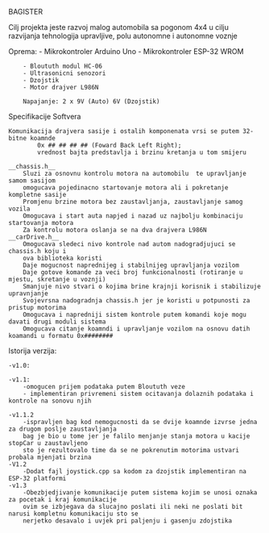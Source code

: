 BAGISTER

Cilj projekta jeste razvoj malog automobila sa pogonom 4x4 u cilju razvijanja tehnologija upravljive, polu autonomne i autonomne voznje 

Oprema: 
        - Mikrokontroler Arduino Uno
        - Mikrokontroler ESP-32 WROM

        - Bloututh modul HC-06
        - Ultrasonicni senozori
        - Dzojstik
        - Motor drajver L986N

        Napajanje: 2 x 9V (Auto) 6V (Dzojstik)

Specifikacije Softvera

    Komunikacija drajvera sasije i ostalih komponenata vrsi se putem 32-bitne koamnde
            0x ## ## ## ## (Foward Back Left Right);
            vrednost bajta predstavlja i brzinu kretanja u tom smijeru

    __chassis.h__
        Sluzi za osnovnu kontrolu motora na automobilu  te upravljanje samom sasijom
        omogucava pojedinacno startovanje motora ali i pokretanje kompletne sasije
        Promjenu brzine motora bez zaustavljanja, zaustavljanje samog vozila
        Omogucava i start auta napjed i nazad uz najbolju kombinaciju startovanja motora
        Za kontrolu motora oslanja se na dva drajvera L986N
    __carDrive.h__
        Omogucava sledeci nivo kontrole nad autom nadogradjujuci se chassis.h koju i 
        ova biblioteka koristi
        Daje mogucnost naprednijeg i stabilnijeg upravljanja vozilom
        Daje gotove komande za veci broj funkcionalnosti (rotiranje u mjestu, skretanje u voznji)
        Smanjuje nivo stvari o kojima brine krajnji korisnik i stabilizuje upravnjanje
        Svojevrsna nadogradnja chassis.h jer je koristi u potpunosti za pristup motorima
        Omogucava i napredniji sistem kontrole putem komandi koje mogu davati drugi moduli sistema 
        Omogucava citanje koamndi i upravljanje vozilom na osnovu datih koamandi u formatu 0x########
        

Istorija verzija:

    -v1.0:

    -v1.1:
        -omogucen prijem podataka putem Bloututh veze
        - implementiran privremeni sistem ocitavanja dolaznih podataka i kontrole na sonovu njih

    -v1.1.2
        -ispravljen bag kod nemogucnosti da se dvije koamnde izvrse jedna za drugom poslje zaustavljanja
        bag je bio u tome jer je falilo menjanje stanja motora u kacije stopCar u zaustavljeno
        sto je rezultovalo time da se ne pokrenutim motorima ustvari probala mjenjati brzina
    -V1.2
        -Dodat fajl joystick.cpp sa kodom za dzojstik implementiran na ESP-32 platformi
    -v1.3
        -Obezbjedjivanje komunikacije putem sistema kojim se unosi oznaka za pocetak i kraj komunikacije
        ovim se izbjegava da slucajno poslati ili neki ne poslati bit narusi kompletnu komunikaciju sto se
        nerjetko desavalo i uvjek pri paljenju i gasenju zdojstika